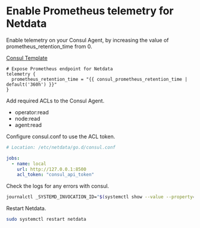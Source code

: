# Enable Prometheus telemetry for Netdata

Enable telemetry on your Consul Agent, by increasing the value of prometheus_retention_time from 0.

[Consul Template](roles/consul/templates/consul.hcl.j2)

```hcl
# Expose Prometheus endpoint for Netdata
telemetry {
  prometheus_retention_time = "{{ consul_prometheus_retention_time | default('360h') }}"
}
```

Add required ACLs to the Consul Agent.

- operator:read
- node:read
- agent:read

Configure consul.conf to use the ACL token.

```yaml
# Location: /etc/netdata/go.d/consul.conf

jobs:
  - name: local
    url: http://127.0.0.1:8500
    acl_token: "consul_api_token"
```

Check the logs for any errors with consul.

```bash
journalctl _SYSTEMD_INVOCATION_ID="$(systemctl show --value --property=InvocationID netdata)" --namespace=netdata --grep consul
```

Restart Netdata.

```bash
sudo systemctl restart netdata
```
